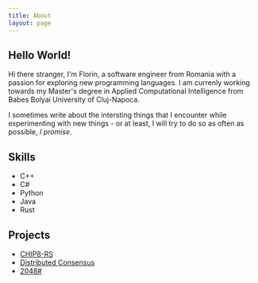 ```yaml
---
title: About
layout: page
---
```


<!--![Profile Image]({% if site.external-image %}{{ site.picture }}{% else %}{{ site.url }}/{{ site.picture }}{% endif %})-->

<h2>Hello World!</h2>
<p>
	Hi there stranger, I'm Florin,  a software engineer from Romania with a passion for exploring new programming languages. 
	I am currenly working towards my Master's degree in Applied Computational Intelligence from Babes Bolyai University of Cluj-Napoca.
</p>
<p>
	I sometimes write about the intersting things that I encounter while experimenting with new things - or at least, I will try to do so as often as possible, <i>I promise</i>.
</p>
	
<h2>Skills</h2>

<ul class="skill-list">
	<li>C++</li>
	<li>C#</li>
	<li>Python</li>
	<li>Java</li>
	<li>Rust</li>
</ul>

<h2>Projects</h2>

<ul>
	<li><a href="https://github.com/TamasFlorin/chip8-rs">CHIP8-RS</a></li>
	<li><a href="https://github.com/TamasFlorin/distributed_consensus">Distributed Consensus</a></li>
	<li><a href="https://github.com/TamasFlorin/2048">2048#</a></li>
</ul>

